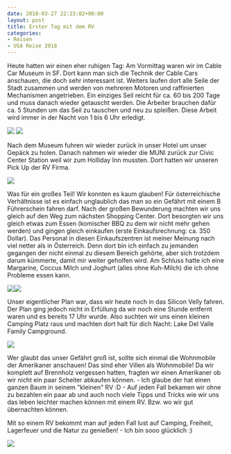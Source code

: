 ```yaml
---
date: 2018-03-27 22:23:02+00:00
layout: post
title: Erster Tag mit dem RV
categories:
- Reisen
- USA Reise 2018
---
```


Heute hatten wir einen eher ruhigen Tag:
Am Vormittag waren wir im Cable Car Museum in SF. Dort kann man sich die Technik der Cable Cars anschauen, die doch sehr interessant ist. Weiters laufen dort alle Seile der Stadt zusammen und werden von mehreren Motoren und raffinierten Mechanismen angetrieben.
Ein einziges Seil reicht für ca. 60 bis 200 Tage und muss danach wieder getauscht werden. Die Arbeiter brauchen dafür ca. 5 Stunden um das Seil zu tauschen und neu zu spleißen. Diese Arbeit wird immer in der Nacht von 1 bis 6 Uhr erledigt.

[![](http://www.pbuchegger.at/wp-content/uploads/2018/03/DSC_0028-1024x686.jpg)](http://www.pbuchegger.at/wp-content/uploads/2018/03/DSC_0028.jpg) [![](http://www.pbuchegger.at/wp-content/uploads/2018/03/DSC_0018-1024x686.jpg)](http://www.pbuchegger.at/wp-content/uploads/2018/03/DSC_0018.jpg)

Nach dem Museum fuhren wir wieder zurück in unser Hotel um unser Gepäck zu holen. Danach nahmen wir wieder die MUNI zurück zur Civic Center Station weil wir zum Holliday Inn mussten. Dort hatten wir unseren Pick Up der RV Firma.

[![](http://www.pbuchegger.at/wp-content/uploads/2018/03/20180328_145255_HDR-1024x512.jpg)](http://www.pbuchegger.at/wp-content/uploads/2018/03/20180328_145255_HDR.jpg)

Was für ein großes Teil! Wir konnten es kaum glauben! Für österreichische Verhältnisse ist es einfach unglaublich das man so ein Gefährt mit einem B Führerschein fahren darf. Nach der großen Bewunderung machten wir uns gleich auf den Weg zum nächsten Shopping Center. Dort besorgten wir uns gleich etwas zum Essen (komischer BBQ zu dem wir nicht mehr gehen werden) und gingen gleich einkaufen (erste Einkaufsrechnung: ca. 350 Dollar).
Das Personal in diesen Einkaufszentren ist meiner Meinung nach viel netter als in Österreich. Denn dort bin ich einfach zu jemanden gegangen der nicht einmal zu diesem Bereich gehörte, aber sich trotzdem darum kümmerte, damit mir weiter geholfen wird. Am Schluss hatte ich eine Margarine, Coccus Milch und Joghurt (alles ohne Kuh-Milch) die ich ohne Probleme essen kann.

[![](http://www.pbuchegger.at/wp-content/uploads/2018/03/20180328_172438_HDR-1024x512.jpg)](http://www.pbuchegger.at/wp-content/uploads/2018/03/20180328_172438_HDR.jpg)[![](http://www.pbuchegger.at/wp-content/uploads/2018/03/20180328_172446-1024x512.jpg)](http://www.pbuchegger.at/wp-content/uploads/2018/03/20180328_172446.jpg)

Unser eigentlicher Plan war, dass wir heute noch in das Silicon Velly fahren. Der Plan ging jedoch nicht in Erfüllung da wir noch eine Stunde entfernt waren und es bereits 17 Uhr wurde. Also suchten wir uns einen kleinen Camping Platz raus und machten dort halt für dich Nacht: Lake Del Valle Family Campground.

[![](http://www.pbuchegger.at/wp-content/uploads/2018/03/20180328_191737-1024x512.jpg)](http://www.pbuchegger.at/wp-content/uploads/2018/03/20180328_191737.jpg)

Wer glaubt das unser Gefährt groß ist, sollte sich einmal die Wohnmobile der Amerikaner anschauen! Das sind eher Villen als Wohnmobile!
Da wir komplett auf Brennholz vergessen hatten, fragten wir einen Amerikaner ob wir nicht ein paar Scheiter abkaufen können. - Ich glaube der hat einen ganzen Baum in seinem "kleinen" RV :D - Auf jeden Fall bekamen wir ohne zu bezahlen ein paar ab und auch noch viele Tipps und Tricks wie wir uns das leben leichter machen können mit einem RV. Bzw. wo wir gut übernachten können.

Mit so einem RV bekommt man auf jeden Fall lust auf Camping, Freiheit, Lagerfeuer und die Natur zu genießen! - Ich bin sooo glücklich :)

[![](http://www.pbuchegger.at/wp-content/uploads/2018/03/20180328_192028_HDR-1024x512.jpg)](http://www.pbuchegger.at/wp-content/uploads/2018/03/20180328_192028_HDR.jpg)

